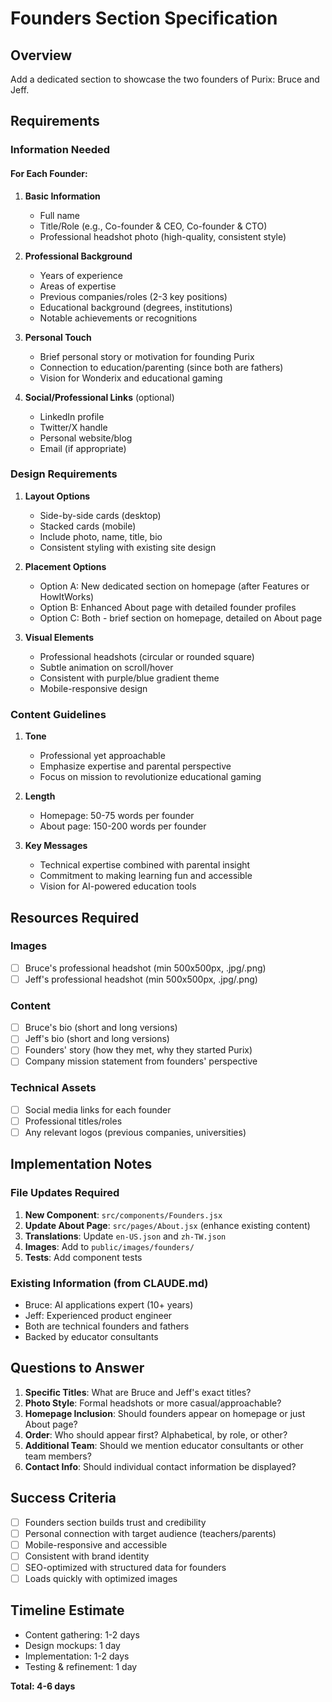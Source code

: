 # Founders Section Specification

## Overview
Add a dedicated section to showcase the two founders of Purix: Bruce and Jeff.

## Requirements

### Information Needed

#### For Each Founder:
1. **Basic Information**
   - Full name
   - Title/Role (e.g., Co-founder & CEO, Co-founder & CTO)
   - Professional headshot photo (high-quality, consistent style)

2. **Professional Background**
   - Years of experience
   - Areas of expertise
   - Previous companies/roles (2-3 key positions)
   - Educational background (degrees, institutions)
   - Notable achievements or recognitions

3. **Personal Touch**
   - Brief personal story or motivation for founding Purix
   - Connection to education/parenting (since both are fathers)
   - Vision for Wonderix and educational gaming

4. **Social/Professional Links** (optional)
   - LinkedIn profile
   - Twitter/X handle
   - Personal website/blog
   - Email (if appropriate)

### Design Requirements

1. **Layout Options**
   - Side-by-side cards (desktop)
   - Stacked cards (mobile)
   - Include photo, name, title, bio
   - Consistent styling with existing site design

2. **Placement Options**
   - Option A: New dedicated section on homepage (after Features or HowItWorks)
   - Option B: Enhanced About page with detailed founder profiles
   - Option C: Both - brief section on homepage, detailed on About page

3. **Visual Elements**
   - Professional headshots (circular or rounded square)
   - Subtle animation on scroll/hover
   - Consistent with purple/blue gradient theme
   - Mobile-responsive design

### Content Guidelines

1. **Tone**
   - Professional yet approachable
   - Emphasize expertise and parental perspective
   - Focus on mission to revolutionize educational gaming

2. **Length**
   - Homepage: 50-75 words per founder
   - About page: 150-200 words per founder

3. **Key Messages**
   - Technical expertise combined with parental insight
   - Commitment to making learning fun and accessible
   - Vision for AI-powered education tools

## Resources Required

### Images
- [ ] Bruce's professional headshot (min 500x500px, .jpg/.png)
- [ ] Jeff's professional headshot (min 500x500px, .jpg/.png)

### Content
- [ ] Bruce's bio (short and long versions)
- [ ] Jeff's bio (short and long versions)
- [ ] Founders' story (how they met, why they started Purix)
- [ ] Company mission statement from founders' perspective

### Technical Assets
- [ ] Social media links for each founder
- [ ] Professional titles/roles
- [ ] Any relevant logos (previous companies, universities)

## Implementation Notes

### File Updates Required
1. **New Component**: `src/components/Founders.jsx`
2. **Update About Page**: `src/pages/About.jsx` (enhance existing content)
3. **Translations**: Update `en-US.json` and `zh-TW.json`
4. **Images**: Add to `public/images/founders/`
5. **Tests**: Add component tests

### Existing Information (from CLAUDE.md)
- Bruce: AI applications expert (10+ years)
- Jeff: Experienced product engineer
- Both are technical founders and fathers
- Backed by educator consultants

## Questions to Answer

1. **Specific Titles**: What are Bruce and Jeff's exact titles?
2. **Photo Style**: Formal headshots or more casual/approachable?
3. **Homepage Inclusion**: Should founders appear on homepage or just About page?
4. **Order**: Who should appear first? Alphabetical, by role, or other?
5. **Additional Team**: Should we mention educator consultants or other team members?
6. **Contact Info**: Should individual contact information be displayed?

## Success Criteria

- [ ] Founders section builds trust and credibility
- [ ] Personal connection with target audience (teachers/parents)
- [ ] Mobile-responsive and accessible
- [ ] Consistent with brand identity
- [ ] SEO-optimized with structured data for founders
- [ ] Loads quickly with optimized images

## Timeline Estimate

- Content gathering: 1-2 days
- Design mockups: 1 day
- Implementation: 1-2 days
- Testing & refinement: 1 day

**Total: 4-6 days**